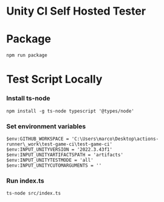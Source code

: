 # Unity CI Self Hosted Tester

# Package
```
npm run package
```

# Test Script Locally

### Install ts-node
```
npm install -g ts-node typescript '@types/node'
```

### Set environment variables

```
$env:GITHUB_WORKSPACE = 'C:\Users\marco\Desktop\actions-runner\_work\test-game-ci\test-game-ci'
$env:INPUT_UNITYVERSION = '2022.3.43f1'
$env:INPUT_UNITYARTIFACTSPATH = 'artifacts'
$env:INPUT_UNITYTESTMODE = 'all'
$env:INPUT_UNITYCUTOMARGUMENTS = ''
```

### Run index.ts

```
ts-node src/index.ts
```